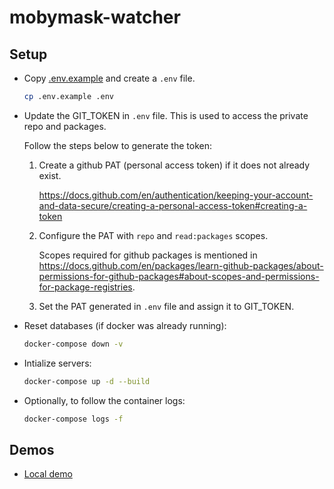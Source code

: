 # mobymask-watcher

## Setup

* Copy [.env.example](./.env.example) and create a `.env` file.

  ```bash
  cp .env.example .env
  ```

* Update the GIT_TOKEN in `.env` file. This is used to access the private repo and packages.

  Follow the steps below to generate the token:

  1. Create a github PAT (personal access token) if it does not already exist.
  
      https://docs.github.com/en/authentication/keeping-your-account-and-data-secure/creating-a-personal-access-token#creating-a-token

  2. Configure the PAT with `repo` and `read:packages` scopes.
      
      Scopes required for github packages is mentioned in https://docs.github.com/en/packages/learn-github-packages/about-permissions-for-github-packages#about-scopes-and-permissions-for-package-registries.
  
  3. Set the PAT generated in `.env` file and assign it to GIT_TOKEN.

* Reset databases (if docker was already running):

    ```bash
    docker-compose down -v
    ```

* Intialize servers:

  ```bash
  docker-compose up -d --build
  ```

* Optionally, to follow the container logs:

  ```bash
  docker-compose logs -f
  ```

## Demos

* [Local demo](./local-demo.md)
